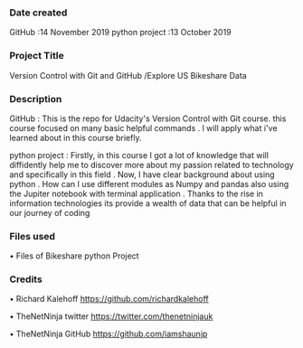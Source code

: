 ### Date created
GitHub :14 November 2019
python project :13 October 2019

### Project Title
Version Control with Git and GitHub  /Explore US Bikeshare Data


### Description

GitHub :
This is the repo for Udacity's Version Control with Git course. this course focused on many basic helpful commands . l will apply what i've learned about in this course briefly.

python project :
Firstly, in this course I got a lot of knowledge that will diffidently help me to discover more about my passion related to technology and specifically in this field .
Now, I have clear background about using python .
How can I use different modules as Numpy and pandas also using the Jupiter notebook with terminal application .
Thanks to the rise in information technologies its provide a wealth of data that can be helpful in our journey of coding




### Files used
•	Files of Bikeshare python Project


### Credits
•	Richard Kalehoff https://github.com/richardkalehoff

•	TheNetNinja twitter https://twitter.com/thenetninjauk

•	 TheNetNinja GitHub https://github.com/iamshaunjp
